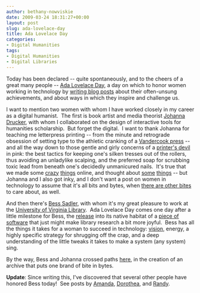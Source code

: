 ```yaml
---
author: bethany-nowviskie
date: 2009-03-24 18:31:27+00:00
layout: post
slug: ada-lovelace-day
title: Ada Lovelace Day
categories:
- Digital Humanities
tags:
- Digital Humanities
- Digital Libraries
---
```


Today has been declared -- quite spontaneously, and to the cheers of a great many people -- [Ada Lovelace Day](http://www.guardian.co.uk/technology/2009/mar/24/ada-lovelace-day), a day on which to honor women working in technology by [writing blog posts](http://findingada.com/) about their often-unsung achievements, and about ways in which they inspire and challenge us.

<!-- more -->

I want to mention two women with whom I have worked closely in my career as a digital humanist.  The first is book artist and media theorist [Johanna Drucker](http://en.wikipedia.org/wiki/Johanna_Drucker), with whom I collaborated on the design of interactive tools for humanities scholarship.  But forget the digital.  I want to thank Johanna for teaching me letterpress printing -- from the minute and retrograde obsession of setting type to the athletic cranking of a [Vandercook press](http://vandercookpress.info/) -- and all the way down to those gentle and girly concerns of a [printer's devil](http://en.wikipedia.org/wiki/Printer%27s_devil) in pink: the best tactics for keeping one's silken tresses out of the rollers, thus avoiding an unladylike scalping, and the preferred soap for scrubbing toxic lead from beneath one's decidedly unmanicured nails.  It's true that we made some [crazy](http://www2.iath.virginia.edu/time/time.html) [things](http://www.speculativecomputing.org/) online, and thought about [some](http://www.digitalhumanities.org/companion/view?docId=blackwell/9781405103213/9781405103213.xml&chunk.id=ss1-4-10&toc.depth=1&toc.id=ss1-4-10&brand=default) [things](http://www.press.uchicago.edu/presssite/metadata.epl?mode=synopsis&bookkey=353566) -- but Johanna and I also got inky, and I don't want a post on women in technology to assume that it's all bits and bytes, when [there are other bites](http://www.youtube.com/watch?v=Iv69kB_e9KY) to care about, as well.

And then there's [Bess Sadler](http://www.ibiblio.org/bess/), with whom it's my great pleasure to work at the [University of Virginia Library](http://scholarslab.org/).  Ada Lovelace Day comes one day after a little milestone for Bess, the [release](http://virgowww.lib.virginia.edu/) into its native habitat of a [piece of software](http://blacklightopac.org/?page_id=2) that just might make library research a bit more joyful.  Bess has all the things it takes for a woman to succeed in technology: [vision](http://www.ibiblio.org/bess/?p=21), energy, a highly specific strategy for shrugging off the crap, and a deep understanding of the little tweaks it takes to make a system (any system) sing.

By the way, Bess and Johanna crossed paths [here](http://artistsbooksonline.org/), in the creation of an archive that puts one brand of bite in bytes.

**Update**: Since writing this, I've discovered that several other people have honored Bess today!  See posts by [Amanda](http://householdopera.typepad.com/household_opera/2009/03/happy-ada-lovelace-day.html), [Dorothea](http://cavlec.yarinareth.net/2009/03/24/bess-sadler-library-geek/), and [Randy](http://www.eifl.net/cps/sections/services/eifl-foss/foss-blog/2009_03_24_ada-lovelace-day-bess).
